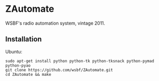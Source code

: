 ZAutomate
=========

WSBF's radio automation system, vintage 2011.

## Installation

Ubuntu:
```
sudo apt-get install python python-tk python-tksnack python-pymad python-pyao
git clone https://github.com/wsbf/ZAutomate.git
cd ZAutomate && make
```
